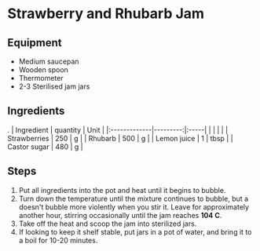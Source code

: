 # Strawberry and Rhubarb Jam

## Equipment

* Medium saucepan
* Wooden spoon
* Thermometer
* 2-3 Sterilised jam jars
  

## Ingredients

 .
| Ingredient   | quantity | Unit |
|:-------------|---------:|:-----|
|              |          |      |
| Strawberries |      250 | g    |
| Rhubarb      |      500 | g    |
| Lemon juice  |        1 | tbsp |
| Castor sugar |      480 | g    |


## Steps

1. Put all ingredients into the pot and heat until it begins to bubble.
2. Turn down the temperature until the mixture continues to bubble, but a
   doesn't bubble more violently when you stir it. Leave for approximately
   another hour, stirring occasionally until the jam reaches **104 C**.
3. Take off the heat and scoop the jam into sterilized jars.
4. If looking to keep it shelf stable, put jars in a pot of water, and bring it
   to a boil for 10-20 minutes.
